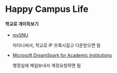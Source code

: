 Happy Campus Life
========

#### 학교로 개이득보기
*   [mySNU][]

    마티니써서, 학교로 IP 프록시걸고 다운받으면 됨

*   [Microsoft DreamSpark for Academic Institutions][ELMS]

    행정실에 메일보내서 계정요청하면 됨

[mySNU]: http://community.snu.ac.kr/bbs/bbs.message.list.screen?bbs_id=574
[ELMS]: https://e5.onthehub.com/WebStore/ProductsByMajorVersionList.aspx?ws=812e428b-f413-e211-a76f-f04da23e67f6
